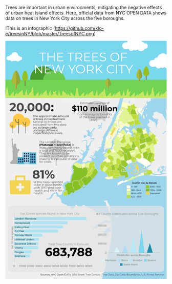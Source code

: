 Trees are important in urban environments, mitigating the negative effects of urban heat island effects. 
Here, official data from NYC OPEN DATA shows data on trees in New York City across the five boroughs.


!This is an infographic (https://github.com/klo-e/treesinNY/blob/master/TreesofNYC.png)


<img src="TreesofNYC.png" alt="hi" class="inline"/>
